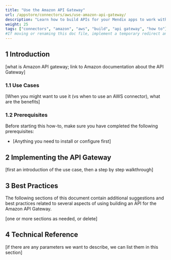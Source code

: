 ```yaml
---
title: "Use the Amazon API Gateway"
url: /appstore/connectors/aws/use-amazon-api-gateway/
description: "Learn how to build APIs for your Mendix apps to work with the Amazon API Gateway."
weight: 25
tags: ["connectors", "amazon", "aws", "build", "api gateway", "how to"]
#If moving or renaming this doc file, implement a temporary redirect and let the respective team know they should update the URL in the product. See Mapping to Products for more details. 
---
```


## 1 Introduction

[what is Amazon API gateway; link to Amazon documentation about the API Gateway]

### 1.1 Use Cases

[When you might want to use it (vs when to use an AWS connector), what are the benefits]

### 1.2 Prerequisites

Before starting this how-to, make sure you have completed the following prerequisites:

* [Anything you need to install or configure first]

## 2 Implementing the API Gateway

[first an introduction of the use case, then a step by step walkthrough]

## 3 Best Practices

The following sections of this document contain additional suggestions and best practices related to several aspects of using building an API for the Amazon API Gateway.

[one or more sections as needed, or delete]

## 4 Technical Reference

[if there are any parameters we want to describe, we can list them in this section]
